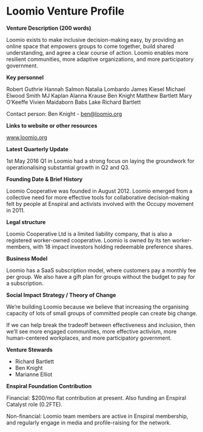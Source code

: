# Loomio Venture Profile


**Venture Description (200 words)**

Loomio exists to make inclusive decision-making easy, by providing an online space that empowers groups to come together, build shared understanding, and agree a clear course of action. Loomio enables more resilient communities, more adaptive organizations, and more participatory government.

**Key personnel**

Robert Guthrie
Hannah Salmon
Natalia Lombardo
James Kiesel
Michael Elwood Smith
MJ Kaplan
Alanna Krause 
Ben Knight
Matthew Bartlett
Mary O’Keeffe
Vivien Maidaborn
Babs Lake
Richard Bartlett

Contact person:
Ben Knight - ben@loomio.org

**Links to website or other resources**

www.loomio.org

**Latest Quarterly Update**

1st May 2016
Q1 in Loomio had a strong focus on laying the groundwork for operationalising substantial growth in Q2 and Q3. 

**Founding Date & Brief History**

Loomio Cooperative was founded in August 2012. Loomio emerged from a collective need for more effective tools for collaborative decision-making felt by people at Enspiral and activists involved with the Occupy movement in 2011. 


**Legal structure**

Loomio Cooperative Ltd is a limited liability company, that is also a registered worker-owned cooperative. Loomio is owned by its ten worker-members, with 18 impact investors holding redeemable preference shares. 

**Business Model**

Loomio has a SaaS subscription model, where customers pay a monthly fee per group. We also have a gift plan for groups without the budget to pay for a subscription. 

**Social Impact Strategy / Theory of Change**

We’re building Loomio because we believe that increasing the organising capacity of lots of small groups of committed people can create big change. 

If we can help break the tradeoff between effectiveness and inclusion, then we’ll see more engaged communities, more effective activism, more human-centered workplaces, and more participatory government. 

**Venture Stewards** 

* Richard Bartlett
* Ben Knight
* Marianne Elliot

**Enspiral Foundation Contribution**

Financial: $200/mo flat contribution at present. Also funding an Enspiral Catalyst role (0.2FTE). 

Non-financial: Loomio team members are active in Enspiral membership, and regularly engage in media and profile-raising for the network.  

